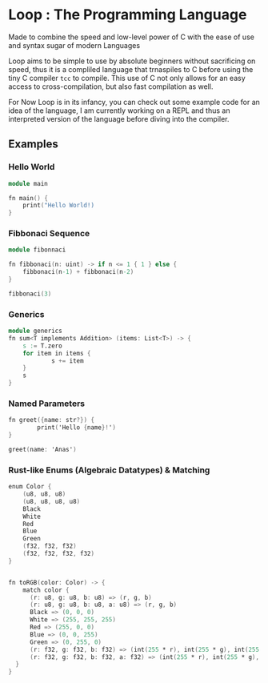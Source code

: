 # Loop : The Programming Language 
Made to combine the speed and low-level power of C with the ease of use and syntax sugar of modern Languages

Loop aims to be simple to use by absolute beginners without sacrificing on speed, thus it is a compliled language that trnaspiles to C before using the tiny C compiler `tcc` to compile.
This use of C not only allows for an easy access to cross-compilation, but also fast compilation as well.

For Now Loop is in its infancy, you can check out some example code for an idea of the language, I am currently working on a REPL and thus an interpreted version of the language before
diving into the compiler.

## Examples

### Hello World

```v
module main

fn main() {
    print("Hello World!)
}
```
### Fibbonaci Sequence

```v
module fibonnaci

fn fibbonaci(n: uint) -> if n <= 1 { 1 } else {
    fibbonaci(n-1) + fibbonaci(n-2)
}

fibbonaci(3)
```

### Generics

```v
module generics
fn sum<T implements Addition> (items: List<T>) -> {
    s := T.zero 
    for item in items {
            s += item
    }
    s
}
```

### Named Parameters

```v
fn greet({name: str?}) {
        print('Hello {name}!')
}

greet(name: 'Anas')
```

### Rust-like Enums (Algebraic Datatypes) & Matching

```v
enum Color {
    (u8, u8, u8)
    (u8, u8, u8, u8)
    Black
    White
    Red
    Blue
    Green
    (f32, f32, f32)
    (f32, f32, f32, f32)
}


fn toRGB(color: Color) -> {
    match color {
      (r: u8, g: u8, b: u8) => (r, g, b)
      (r: u8, g: u8, b: u8, a: u8) => (r, g, b)
      Black => (0, 0, 0)
      White => (255, 255, 255)
      Red => (255, 0, 0)
      Blue => (0, 0, 255)
      Green => (0, 255, 0)
      (r: f32, g: f32, b: f32) => (int(255 * r), int(255 * g), int(255 * b))
      (r: f32, g: f32, b: f32, a: f32) => (int(255 * r), int(255 * g), int(255 * b))
  }
}

```
             
